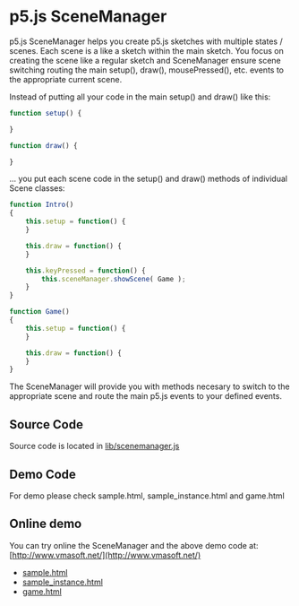 p5.js SceneManager
==================

p5.js SceneManager helps you create p5.js sketches with multiple states / scenes.
Each scene is a like a sketch within the main sketch. You focus on creating
the scene like a regular sketch and SceneManager ensure scene switching
routing the main setup(), draw(), mousePressed(), etc. events to the 
appropriate current scene.

Instead of putting all your code in the main setup() and draw() like this:

```JavaScript
function setup() {

}

function draw() {

}
```

... you put each scene code in the setup() and draw() methods of individual Scene classes:

```JavaScript
function Intro()
{
    this.setup = function() {
    }

    this.draw = function() {
    }

    this.keyPressed = function() {
        this.sceneManager.showScene( Game );
    }
}

function Game()
{
    this.setup = function() {
    }

    this.draw = function() {
    }
}
```

The SceneManager will provide you with methods necesary to switch to the appropriate scene and route the main p5.js events to your defined events.

Source Code
-----------

Source code is located in [lib/scenemanager.js](lib/scenemanager.js)


Demo Code
---------

For demo please check sample.html, sample_instance.html and game.html


Online demo
-----------

You can try online the SceneManager and the above demo code at:
[http://www.vmasoft.net/](http://www.vmasoft.net/)

- [sample.html](http://www.vmasoft.net/p5/sample.html)
- [sample_instance.html](http://www.vmasoft.net/p5/sample_instance.html)
- [game.html](http://www.vmasoft.net/p5/game.html)

